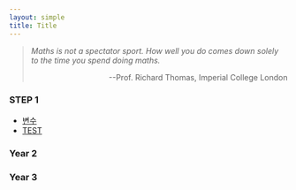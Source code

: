 ```yaml
---
layout: simple
title: Title
---
```


> *Maths is not a spectator sport. How well you do comes down solely to the time you spend doing maths.*
> 
> <p align="right">--Prof. Richard Thomas, Imperial College London</p>


### STEP 1
- [변수](/temp/music/STEP1/프레젠테이션1)
- [TEST](/temp/music/STEP1/A_Hunger_Artist)
### Year 2

### Year 3

